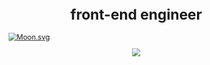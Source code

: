 <h1 align="center">
front-end engineer<br>
</h1>

[![Moon.svg](https://moon-svg.minung.dev/moon.svg?size=100&theme=ray)](https://moon-svg.minung.dev)

<p align="center">
  <a target="_blank" href="mailto:kanghg1116@gmail.com?subject=Hello%20Ileri,%20From%20Github"><img src="https://img.shields.io/badge/gmail-%23D14836.svg?&style=flat-square&logo=gmail&logoColor=white" /></a>
</p>

